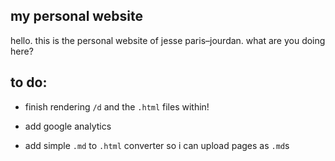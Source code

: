 ## my personal website

hello. this is the personal website of jesse paris–jourdan. what are you doing here?

## to do:

- finish rendering `/d` and the `.html` files within!

- add google analytics
- add simple `.md` to `.html` converter so i can upload pages as `.md`s